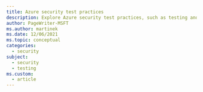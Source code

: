 ```yaml
---
title: Azure security test practices
description: Explore Azure security test practices, such as testing and validating the workload frequently to detect attacks.
author: PageWriter-MSFT
ms.author: martinek
ms.date: 12/06/2021
ms.topic: conceptual
categories:
  - security
subject:
  - security
  - testing
ms.custom:
  - article
---
```

<!-- cSpell:ignore pentesting -->
